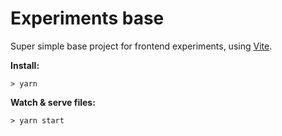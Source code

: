 # Experiments base

Super simple base project for frontend experiments, using [Vite](http://vitejs.dev/).

**Install:**

`> yarn`

**Watch & serve files:**

`> yarn start`
